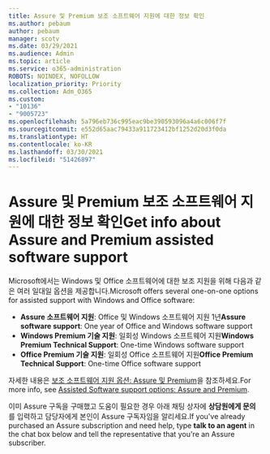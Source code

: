 ```yaml
---
title: Assure 및 Premium 보조 소프트웨어 지원에 대한 정보 확인
ms.author: pebaum
author: pebaum
manager: scotv
ms.date: 03/29/2021
ms.audience: Admin
ms.topic: article
ms.service: o365-administration
ROBOTS: NOINDEX, NOFOLLOW
localization_priority: Priority
ms.collection: Adm_O365
ms.custom:
- "10136"
- "9005723"
ms.openlocfilehash: 5a796eb736c995eac9be390593096a4a6c006f7f
ms.sourcegitcommit: e552d65aac79433a911723412bf1252d20d3f0da
ms.translationtype: HT
ms.contentlocale: ko-KR
ms.lasthandoff: 03/30/2021
ms.locfileid: "51426897"
---
```

# <a name="get-info-about-assure-and-premium-assisted-software-support"></a><span data-ttu-id="d2ee3-102">Assure 및 Premium 보조 소프트웨어 지원에 대한 정보 확인</span><span class="sxs-lookup"><span data-stu-id="d2ee3-102">Get info about Assure and Premium assisted software support</span></span>

<span data-ttu-id="d2ee3-103">Microsoft에서는 Windows 및 Office 소프트웨어에 대한 보조 지원을 위해 다음과 같은 여러 일대일 옵션을 제공합니다.</span><span class="sxs-lookup"><span data-stu-id="d2ee3-103">Microsoft offers several one-on-one options for assisted support with Windows and Office software:</span></span>

- <span data-ttu-id="d2ee3-104">**Assure 소프트웨어 지원**: Office 및 Windows 소프트웨어 지원 1년</span><span class="sxs-lookup"><span data-stu-id="d2ee3-104">**Assure software support**: One year of Office and Windows software support</span></span>
- <span data-ttu-id="d2ee3-105">**Windows Premium 기술 지원**: 일회성 Windows 소프트웨어 지원</span><span class="sxs-lookup"><span data-stu-id="d2ee3-105">**Windows Premium Technical Support**: One-time Windows software support</span></span>
- <span data-ttu-id="d2ee3-106">**Office Premium 기술 지원**: 일회성 Office 소프트웨어 지원</span><span class="sxs-lookup"><span data-stu-id="d2ee3-106">**Office Premium Technical Support**: One-time Office software support</span></span>

<span data-ttu-id="d2ee3-107">자세한 내용은 [보조 소프트웨어 지원 옵션: Assure 및 Premium](https://support.microsoft.com/help/4467230/assisted-software-support-options-assure-premium)을 참조하세요.</span><span class="sxs-lookup"><span data-stu-id="d2ee3-107">For more info, see [Assisted Software support options: Assure and Premium](https://support.microsoft.com/help/4467230/assisted-software-support-options-assure-premium).</span></span>

<span data-ttu-id="d2ee3-108">이미 Assure 구독을 구매했고 도움이 필요한 경우 아래 채팅 상자에 **상담원에게 문의** 를 입력하고 담당자에게 본인이 Assure 구독자임을 알리세요.</span><span class="sxs-lookup"><span data-stu-id="d2ee3-108">If you've already purchased an Assure subscription and need help, type **talk to an agent** in the chat box below and tell the representative that you're an Assure subscriber.</span></span>

